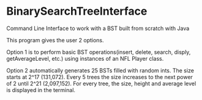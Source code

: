 # BinarySearchTreeInterface
Command Line Interface to work with a BST built from scratch with Java


This program gives the user 2 options.

Option 1 is to perform basic BST operations(insert, delete, search, disply, getAverageLevel, etc.) using instances of an NFL Player class. 

Option 2 automatically generates 25 BSTs filled with random ints. The size starts at 2^17 (131,072). Every 5 trees the size increases to the next power of 2 until 2^21 (2,097,152). For every tree, the size, height and average level is displayed in the terminal. 

